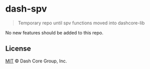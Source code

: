 # dash-spv

> Temporary repo until spv functions moved into dashcore-lib

No new features should be added to this repo.

## License

[MIT](LICENSE) &copy; Dash Core Group, Inc.
